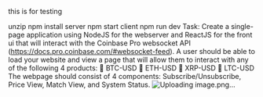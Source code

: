 this is for testing 

unzip
npm install
server npm start
client npm run dev
Task: Create a single-page application using NodeJS for the webserver and ReactJS for the front ui that will interact with the Coinbase Pro websocket API (https://docs.pro.coinbase.com/#websocket-feed).
A user should be able to load your website and view a page that will allow them to interact with any of the following 4 products:
	BTC-USD
	ETH-USD
	XRP-USD
	LTC-USD
The webpage should consist of 4 components: Subscribe/Unsubscribe, Price View, Match View, and System Status.
![Uploading image.png…]()
